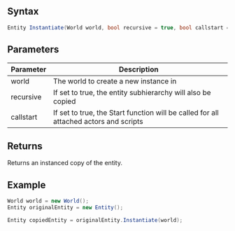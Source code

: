 ## Syntax

```csharp
Entity Instantiate(World world, bool recursive = true, bool callstart = true)
```

## Parameters

| Parameter | Description |
| --- | --- |
| world | The world to create a new instance in |
| recursive | If set to true, the entity subhierarchy will also be copied |
| callstart | If set to true, the Start function will be called for all attached actors and scripts |

## Returns

Returns an instanced copy of the entity.

## Example

```csharp
World world = new World();
Entity originalEntity = new Entity();

Entity copiedEntity = originalEntity.Instantiate(world);
```